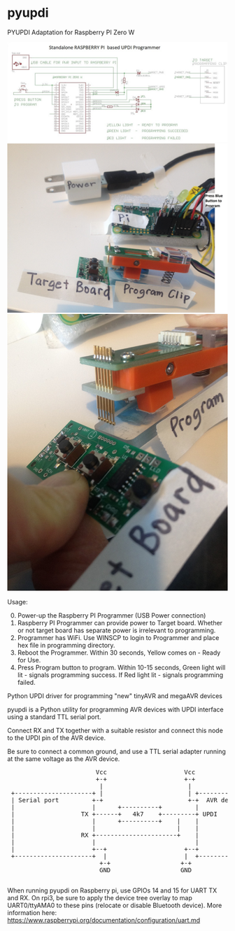 # pyupdi

PYUPDI Adaptation for Raspberry PI Zero W

![](UPDI_SCH.jpg)
![](UPDI_SETUP.JPG)
![](UPDI_CLIP.JPG)


Usage:

0.  Power-up the Raspberry PI Programmer (USB Power connection)
1.  Raspberry PI Programmer can provide power to Target board.  Whether or not target board has separate power is irrelevant to programming.
2.  Programmer has WiFi.  Use WINSCP to login to Programmer and place hex file in programming directory.
3.  Reboot the Programmer.  Within 30 seconds, Yellow comes on - Ready for Use.
4.  Press Program button to program.  Within 10-15 seconds, Green light will lit - signals programming success.  If Red light lit - signals programming failed.




Python UPDI driver for programming "new" tinyAVR and megaAVR devices

pyupdi is a Python utility for programming AVR devices with UPDI interface
  using a standard TTL serial port.

  Connect RX and TX together with a suitable resistor and connect this node
  to the UPDI pin of the AVR device.

  Be sure to connect a common ground, and use a TTL serial adapter running at
   the same voltage as the AVR device.

<pre>
                        Vcc                     Vcc
                        +-+                     +-+
                         |                       |
 +---------------------+ |                       | +--------------------+
 | Serial port         +-+                       +-+  AVR device        |
 |                     |      +----------+         |                    |
 |                  TX +------+   4k7    +---------+ UPDI               |
 |                     |      +----------+    |    |                    |
 |                     |                      |    |                    |
 |                  RX +----------------------+    |                    |
 |                     |                           |                    |
 |                     +--+                     +--+                    |
 +---------------------+  |                     |  +--------------------+
                         +-+                   +-+
                         GND                   GND

</pre>
When running pyupdi on Raspberry pi, use GPIOs 14 and 15 for UART TX and RX.
On rpi3, be sure to apply the device tree overlay to map UART0/ttyAMA0 to these pins (relocate or disable Bluetooth device).
More information here: https://www.raspberrypi.org/documentation/configuration/uart.md
